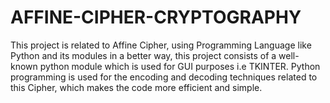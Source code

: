 # AFFINE-CIPHER-CRYPTOGRAPHY
This project is related to Affine Cipher, using Programming Language like Python and its modules in a better way, this project consists of a well-known python module which is used for GUI purposes i.e TKINTER. Python programming is used for the encoding and decoding techniques related to this Cipher, which makes the code more efficient and simple.
